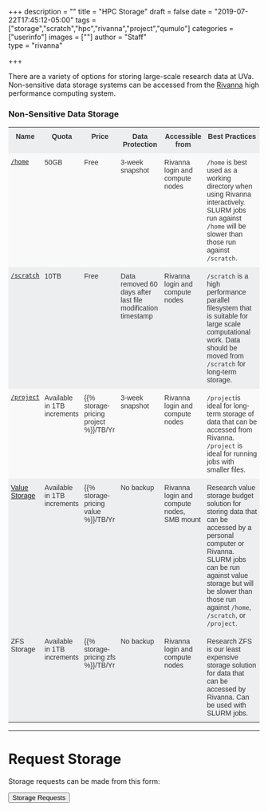 +++
description = ""
title = "HPC Storage"
draft = false
date = "2019-07-22T17:45:12-05:00"
tags = ["storage","scratch","hpc","rivanna","project","qumulo"]
categories = ["userinfo"]
images = [""]
author = "Staff"  
type = "rivanna"

+++

<p class="lead">There are a variety of options for storing large-scale research data at UVa. Non-sensitive data storage systems can be accessed from the <a href="/userinfo/rivanna/overview">Rivanna</a> high performance computing system.</p>

<style type="text/css">
.tg  {border-collapse:collapse;border-spacing:0;border-color:#ccc;}
.tg td{font-family:Arial, sans-serif;font-size:14px;padding:10px 5px;border-style:solid;border-width:0px;overflow:hidden;word-break:normal;border-color:#ccc;color:#333;background-color:#fff;}
.tg th{font-family:Arial, sans-serif;font-size:14px;font-weight:normal;padding:10px 5px;border-style:solid;border-width:0px;overflow:hidden;word-break:normal;border-color:#ccc;color:#333;background-color:#f0f0f0;}
.tg .tg-hy9w{background-color:#eceeef;border-color:inherit;vertical-align:top}
.tg .tg-dc35{background-color:#f9f9f9;border-color:inherit;vertical-align:top}
.tg .tg-0qmj{font-weight:bold;background-color:#eceeef;border-color:inherit;vertical-align:top}
</style>
<div>
<h3>Non-Sensitive Data Storage</h3>
<table class="tg">
  <tr>
    <th class="tg-0qmj">Name</th>
    <th class="tg-0qmj">Quota</th>
    <th class="tg-0qmj">Price</th>
    <th class="tg-0qmj">Data Protection</th>
    <th class="tg-0qmj">Accessible from</th>
    <th class="tg-0qmj">Best Practices</th>
  </tr>
  <tr>
    <td class="tg-dc35"><a href="/userinfo/storage/non-sensitive-data/#home"><code>/home</code></a></td>
    <td class="tg-dc35">50GB</td>
    <td class="tg-dc35">Free</td>
    <td class="tg-dc35">3-week snapshot</td>
    <td class="tg-dc35">Rivanna login and compute nodes</td>
    <td class="tg-dc35"><code>/home</code> is best used as a working directory when using Rivanna interactively. SLURM jobs run against <code>/home</code> will be slower than those run against <code>/scratch</code>.</td>
  </tr>
  <tr>
    <td class="tg-hy9w"><a href="/userinfo/storage/non-sensitive-data/#scratch"><code>/scratch</code></a></td>
    <td class="tg-hy9w">10TB</td>
    <td class="tg-hy9w">Free</td>
    <td class="tg-hy9w">Data removed 60 days after last file modification timestamp</td>
    <td class="tg-hy9w">Rivanna login and compute nodes</td>
    <td class="tg-hy9w"><code>/scratch</code> is a high performance parallel filesystem that is suitable for large scale computational work. Data should be moved from <code>/scratch</code> for long-term storage.</td>
  </tr>
  <tr>
    <td class="tg-dc35"><a href="/userinfo/storage/non-sensitive-data/#project"><code>/project</code></a></td> 
    <td class="tg-dc35">Available in 1TB increments</td>
    <td class="tg-dc35">{{% storage-pricing project %}}/TB/Yr</td>
    <td class="tg-dc35">3-week snapshot</td>
    <td class="tg-dc35">Rivanna login and compute nodes</td>
    <td class="tg-dc35"><code>/project</code>is ideal for long-term storage of data that can be accessed from Rivanna. <code>/project</code> is ideal for running jobs with smaller files.</td>
  </tr>
  <tr>
    <td class="tg-hy9w"><a href="/userinfo/storage/research-value">Value Storage</a></td>  
    <td class="tg-hy9w">Available in 1TB increments</td>
    <td class="tg-hy9w">{{% storage-pricing value %}}/TB/Yr</td>
    <td class="tg-hy9w">No backup</td>
    <td class="tg-hy9w">Rivanna login and compute nodes, SMB mount</td>
    <td class="tg-hy9w">Research value storage budget solution for storing data that can be accessed by a personal computer or Rivanna. SLURM jobs can be run against value storage but will be slower than those run against <code>/home</code>, <code>/scratch</code>, or <code>/project</code>.</td>
  </tr>
  <tr>
    <td class="tg-hy9w">ZFS Storage</td>  
    <td class="tg-hy9w">Available in 1TB increments</td>
    <td class="tg-hy9w">{{% storage-pricing zfs %}}/TB/Yr</td>
    <td class="tg-hy9w">No backup</td>
    <td class="tg-hy9w">Rivanna login and compute nodes</td>
    <td class="tg-hy9w">Research ZFS is our least expensive storage solution for data that can be accessed by Rivanna. Can be used with SLURM jobs.</td>
  </tr>
</table>
</div>

- - -

# Request Storage

Storage requests can be made from this form:

[<button class="btn btn-success">Storage Requests</button>](https://auth.uvasomrc.io/site/storage.php)
